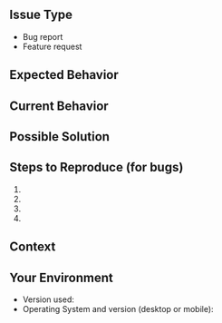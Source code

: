 <!--- Provide a general summary of the issue in the Title above -->
Issue Type
----------
<!-- Choose the appropriate type -->
- Bug report
- Feature request

Expected Behavior
-----------------
<!--- If you're describing a bug, tell us what should happen -->
<!--- If you're suggesting a change/improvement, tell us how it should work -->

Current Behavior
----------------
<!--- If describing a bug, tell us what happens instead of the expected behavior -->
<!--- If suggesting a change/improvement, explain the difference from current behavior -->

Possible Solution
-----------------
<!--- Not obligatory, but suggest a fix/reason for the bug, -->
<!--- or ideas how to implement the addition or change -->

Steps to Reproduce (for bugs)
-----------------------------
<!--- Provide a link to a live example, or an unambiguous set of steps to -->
<!--- reproduce this bug. Include code to reproduce, if relevant -->
1.
2.
3.
4.

Context
-------
<!--- How has this issue affected you? What are you trying to accomplish? -->
<!--- Providing context helps us come up with a solution that is most useful in the real world -->

Your Environment
----------------
<!--- Include as many relevant details about the environment you experienced the bug in -->
* Version used:
* Operating System and version (desktop or mobile):

